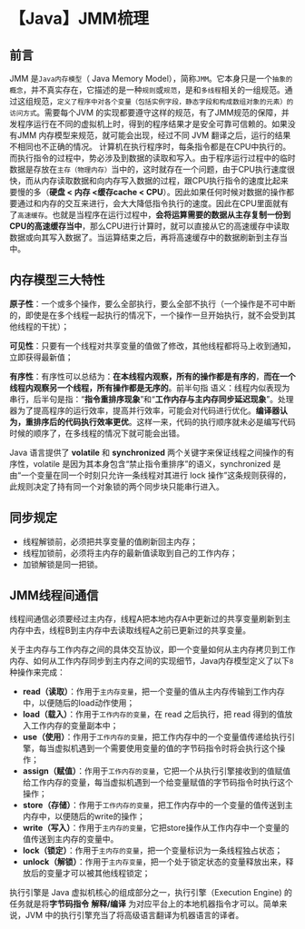 # 【Java】JMM梳理

## 前言

 JMM 是`Java内存模型`（ Java Memory Model），简称`JMM`。它本身只是一个`抽象的概念`，并不真实存在，它描述的是一种`规则`或`规范`，是和`多线程`相关的一组规范。通过这组规范，`定义了程序中对各个变量（包括实例字段，静态字段和构成数组对象的元素）的访问方式`。需要每个JVM 的实现都要遵守这样的规范，有了JMM规范的保障，并发程序运行在不同的虚拟机上时，得到的程序结果才是安全可靠可信赖的。如果没有JMM 内存模型来规范，就可能会出现，经过不同 JVM 翻译之后，运行的结果不相同也不正确的情况。
计算机在执行程序时，每条指令都是在CPU中执行的。而执行指令的过程中，势必涉及到数据的读取和写入。由于程序运行过程中的临时数据是存放在`主存（物理内存）`当中的，这时就存在一个问题，由于CPU执行速度很快，而从内存读取数据和向内存写入数据的过程，跟CPU执行指令的速度比起来要慢的多（**硬盘 < 内存 <缓存cache < CPU**）。因此如果任何时候对数据的操作都要通过和内存的交互来进行，会大大降低指令执行的速度。因此在CPU里面就有了`高速缓存`。也就是当程序在运行过程中，**会将运算需要的数据从主存复制一份到CPU的高速缓存当中**，那么CPU进行计算时，就可以直接从它的高速缓存中读取数据或向其写入数据了。当运算结束之后，再将高速缓存中的数据刷新到主存当中。

## 内存模型三大特性

**原子性**：一个或多个操作，要么全部执行，要么全部不执行（一个操作是不可中断的，即使是在多个线程一起执行的情况下，一个操作一旦开始执行，就不会受到其他线程的干扰）；

**可见性**：只要有一个线程对共享变量的值做了修改，其他线程都将马上收到通知，立即获得最新值；

**有序性**：有序性可以总结为：**在本线程内观察，所有的操作都是有序的**，**而在一个线程内观察另一个线程，所有操作都是无序的**。前半句指  语义：线程内似表现为串行，后半句是指：“**指令重排序现象**”和“**工作内存与主内存同步延迟现象**”。处理器为了提高程序的运行效率，提高并行效率，可能会对代码进行优化。**编译器认为，重排序后的代码执行效率更优**。这样一来，代码的执行顺序就未必是编写代码时候的顺序了，在多线程的情况下就可能会出错。

Java 语言提供了 **volatile** 和 **synchronized** 两个关键字来保证线程之间操作的有序性，volatile 是因为其本身包含“禁止指令重排序”的语义，synchronized 是由“一个变量在同一个时刻只允许一条线程对其进行 lock 操作”这条规则获得的，此规则决定了持有同一个对象锁的两个同步块只能串行进入。

## 同步规定

- 线程解锁前，必须把共享变量的值刷新回主内存；
- 线程加锁前，必须将主内存的最新值读取到自己的工作内存；
- 加锁解锁是同一把锁。

## JMM线程间通信

线程间通信必须要经过主内存，线程A把本地内存A中更新过的共享变量刷新到主内存中去，线程B到主内存中去读取线程A之前已更新过的共享变量。

关于主内存与工作内存之间的具体交互协议，即一个变量如何从主内存拷贝到工作内存、如何从工作内存同步到主内存之间的实现细节，Java内存模型定义了以下`8`种操作来完成：

- **read（读取）**：作用于`主内存变量`，把一个变量的值从主内存传输到工作内存中，以便随后的load动作使用；
- **load（载入）**：作用于`工作内存的变量`，在 read 之后执行，把 read 得到的值放入工作内存的变量副本中；
- **use（使用）**：作用于`工作内存的变量`，把工作内存中的一个变量值传递给执行引擎，每当虚拟机遇到一个需要使用变量的值的字节码指令时将会执行这个操作；
- **assign（赋值）**：作用于`工作内存的变量`，它把一个从执行引擎接收到的值赋值给工作内存的变量，每当虚拟机遇到一个给变量赋值的字节码指令时执行这个操作；
- **store（存储）**：作用于`工作内存的变量`，把工作内存中的一个变量的值传送到主内存中，以便随后的write的操作；
- **write（写入）**：作用于`主内存的变量`，它把store操作从工作内存中一个变量的值传送到主内存的变量中。
- **lock（锁定）**：作用于`主内存的变量`，把一个变量标识为一条线程独占状态；
- **unlock（解锁）**：作用于`主内存变量`，把一个处于锁定状态的变量释放出来，释放后的变量才可以被其他线程锁定；

执行引擎是 Java 虚拟机核心的组成部分之一，执行引擎（Execution Engine) 的任务就是将**字节码指令** **解释/编译** 为对应平台上的本地机器指令才可以。简单来说，JVM 中的执行引擎充当了将高级语言翻译为机器语言的译者。